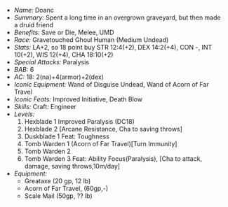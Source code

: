- *Name:* Doanc
- *Summary:* Spent a long time in an overgrown graveyard, but then made a druid friend
- *Benefits:* Save or Die, Melee, UMD
- *Race:* Gravetouched Ghoul Human (Medium Undead)
- *Stats:* LA+2, so 18 point buy STR 12:4(+2), DEX 14:2(+4), CON -, INT 10(+2), WIS 12(+4), CHA 18:10(+2)
- *Special Attacks:* Paralysis
- *BAB:* 6
- *AC:* 18: 2(na)+4(armor)+2(dex)
- *Iconic Equipment:* Wand of Disguise Undead, Wand of Acorn of Far Travel
- *Iconic Feats:* Improved Initiative, Death Blow
- *Skills:* Craft: Engineer
- *Levels:*
  1. Hexblade 1 Improved Paralysis (DC18)
  2. Hexblade 2 [Arcane Resistance, Cha to saving throws]
  3. Duskblade 1 Feat: Toughness
  4. Tomb Warden 1 (Acorn of Far Travel)[Turn Immunity]
  5. Tomb Warden 2
  6. Tomb Warden 3 Feat: Ability Focus(Paralysis), [Cha to attack, damage, saving throws,10m/day]
- *Equipment:*
  - Greataxe (20 gp, 12 lb)
  - Acorn of Far Travel, (60gp,-)
  - Scale Mail (50gp, ?? lb)
</pre>
